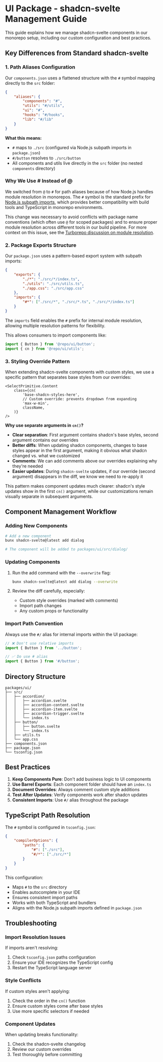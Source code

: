 # UI Package - shadcn-svelte Management Guide

This guide explains how we manage shadcn-svelte components in our monorepo setup, including our custom configuration and best practices.

## Key Differences from Standard shadcn-svelte

### 1. Path Aliases Configuration

Our `components.json` uses a flattened structure with the `#` symbol mapping directly to the `src` folder:

```json
{
	"aliases": {
		"components": "#",
		"utils": "#/utils",
		"ui": "#",
		"hooks": "#/hooks",
		"lib": "#/lib"
	}
}
```

**What this means:**

- `#` maps to `./src` (configured via Node.js subpath imports in `package.json`)
- `#/button` resolves to `./src/button`
- All components and utils live directly in the `src` folder (no nested `components` directory)

### Why We Use # Instead of @

We switched from `@` to `#` for path aliases because of how Node.js handles module resolution in monorepos. The `#` symbol is the standard prefix for [Node.js subpath imports](https://nodejs.org/api/packages.html#subpath-imports), which provides better compatibility with build tools and TypeScript in monorepo environments.

This change was necessary to avoid conflicts with package name conventions (which often use `@` for scoped packages) and to ensure proper module resolution across different tools in our build pipeline. For more context on this issue, see the [Turborepo discussion on module resolution](https://github.com/vercel/turborepo/discussions/620).

### 2. Package Exports Structure

Our `package.json` uses a pattern-based export system with subpath imports:

```json
{
	"exports": {
		"./*": "./src/*/index.ts",
		"./utils": "./src/utils.ts",
		"./app.css": "./src/app.css"
	},
	"imports": {
		"#*": ["./src/*", "./src/*.ts", "./src/*/index.ts"]
	}
}
```

The `imports` field enables the `#` prefix for internal module resolution, allowing multiple resolution patterns for flexibility.

This allows consumers to import components like:

```typescript
import { Button } from '@repo/ui/button';
import { cn } from '@repo/ui/utils';
```

### 3. Styling Override Pattern

When extending shadcn-svelte components with custom styles, we use a specific pattern that separates base styles from our overrides:

```svelte
<SelectPrimitive.Content
	class={cn(
		'base-shadcn-styles-here',
		// Custom override: prevents dropdown from expanding
		'max-w-min',
		className,
	)}
/>
```

**Why use separate arguments in `cn()`?**

- **Clear separation**: First argument contains shadcn's base styles, second argument contains our overrides
- **Better diffs**: When updating shadcn components, changes to base styles appear in the first argument, making it obvious what shadcn changed vs. what we customized
- **Comments**: We can add comments above our overrides explaining why they're needed
- **Easier updates**: During `shadcn-svelte` updates, if our override (second argument) disappears in the diff, we know we need to re-apply it

This pattern makes component updates much clearer: shadcn's style updates show in the first `cn()` argument, while our customizations remain visually separate in subsequent arguments.

## Component Management Workflow

### Adding New Components

```bash
# Add a new component
bunx shadcn-svelte@latest add dialog

# The component will be added to packages/ui/src/dialog/
```

### Updating Components

1. Run the add command with the `--overwrite` flag:

   ```bash
   bunx shadcn-svelte@latest add dialog --overwrite
   ```

2. Review the diff carefully, especially:
   - Custom style overrides (marked with comments)
   - Import path changes
   - Any custom props or functionality

### Import Path Convention

Always use the `#/` alias for internal imports within the UI package:

```typescript
// ❌ Don't use relative imports
import { Button } from '../button';

// ✅ Do use # alias
import { Button } from '#/button';
```

## Directory Structure

```
packages/ui/
├── src/
│   ├── accordion/
│   │   ├── accordion.svelte
│   │   ├── accordion-content.svelte
│   │   ├── accordion-item.svelte
│   │   ├── accordion-trigger.svelte
│   │   └── index.ts
│   ├── button/
│   │   ├── button.svelte
│   │   └── index.ts
│   ├── utils.ts
│   └── app.css
├── components.json
├── package.json
└── tsconfig.json
```

## Best Practices

1. **Keep Components Pure**: Don't add business logic to UI components
2. **Use Barrel Exports**: Each component folder should have an `index.ts`
3. **Document Overrides**: Always comment custom style additions
4. **Test After Updates**: Verify components work after shadcn updates
5. **Consistent Imports**: Use `#/` alias throughout the package

## TypeScript Path Resolution

The `#` symbol is configured in `tsconfig.json`:

```json
{
	"compilerOptions": {
		"paths": {
			"#": ["./src"],
			"#/*": ["./src/*"]
		}
	}
}
```

This configuration:

- Maps `#` to the `src` directory
- Enables autocomplete in your IDE
- Ensures consistent import paths
- Works with both TypeScript and bundlers
- Aligns with the Node.js subpath imports defined in `package.json`

## Troubleshooting

### Import Resolution Issues

If imports aren't resolving:

1. Check `tsconfig.json` paths configuration
2. Ensure your IDE recognizes the TypeScript config
3. Restart the TypeScript language server

### Style Conflicts

If custom styles aren't applying:

1. Check the order in the `cn()` function
2. Ensure custom styles come after base styles
3. Use more specific selectors if needed

### Component Updates

When updating breaks functionality:

1. Check the shadcn-svelte changelog
2. Review our custom overrides
3. Test thoroughly before committing

